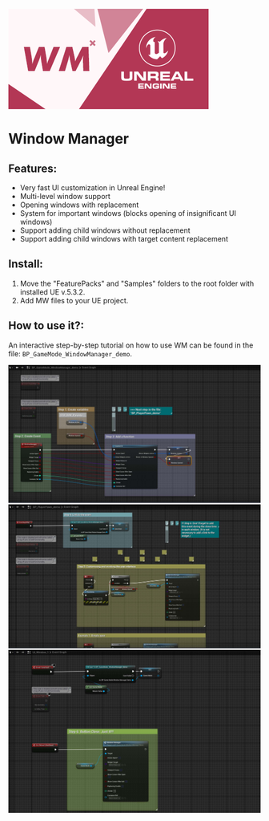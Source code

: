 ![Window Manager](./Contentpack_Medium.png)

# Window Manager

## Features:
- Very fast UI customization in Unreal Engine!
- Multi-level window support
- Opening windows with replacement
- System for important windows (blocks opening of insignificant UI windows)
- Support adding child windows without replacement
- Support adding child windows with target content replacement

## Install: 
1. Move the "FeaturePacks" and "Samples" folders to the root folder with installed UE v.5.3.2.
2. Add MW files to your UE project.

## How to use it?: 
An interactive step-by-step tutorial on how to use WM can be found in the file: `BP_GameMode_WindowManager_demo`.

![Window Manager](./_Misc/Tutorial/Tutorial_1.jpg)
![Window Manager](./_Misc/Tutorial/Tutorial_2.jpg)
![Window Manager](./_Misc/Tutorial/Tutorial_3.jpg)
